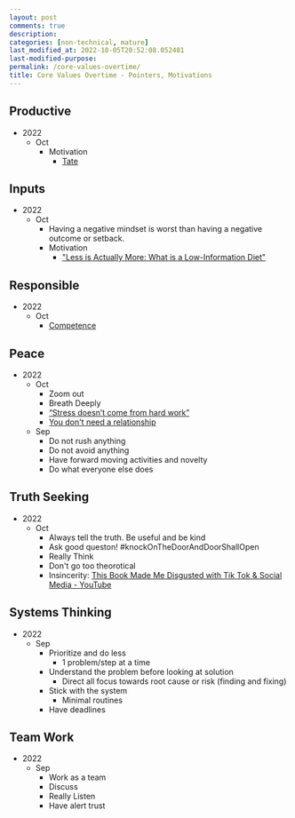 ```yaml
---
layout: post
comments: true
description: 
categories: [non-technical, mature]
last_modified_at: 2022-10-05T20:52:08.052481
last-modified-purpose:
permalink: /core-values-overtime/
title: Core Values Overtime - Pointers, Motivations
---        
```


## Productive
- 2022
    - Oct
        - Motivation
            - [Tate](https://www.instagram.com/reel/CiyHB24KRF-/?igshid=MDJmNzVkMjY%3D)

## Inputs
- 2022
    - Oct
        - Having a negative mindset is worst than having a negative outcome or setback.
        - Motivation
            - ["Less is Actually More: What is a Low-Information Diet"](https://www.instagram.com/reel/CjF-IeEpGFN/?igshid=MDJmNzVkMjY%3D)

## **Responsible**
- 2022
    - Oct
        - [Competence](https://www.instagram.com/reel/CjKGNHHIr0K/?igshid=MDJmNzVkMjY%3D)

## Peace
- 2022
    - Oct
        - Zoom out
        - Breath Deeply
        - [“Stress doesn’t come from hard work”](https://www.instagram.com/reel/CjGrrdegCZ4/?igshid=MDJmNzVkMjY%3D)
        - [You don't need a relationship](https://www.instagram.com/reel/CjDnf8ZDIOa/?igshid=MDJmNzVkMjY%3D)
    - Sep
        - Do not rush anything
        - Do not avoid anything
        - Have forward moving activities and novelty
        - Do what everyone else does
    
## Truth Seeking
- 2022
    - Oct
        - Always tell the truth. Be useful and be kind
        - Ask good queston! #knockOnTheDoorAndDoorShallOpen
        - Really Think
        - Don't go too theorotical
        - Insincerity: [This Book Made Me Disgusted with Tik Tok & Social Media - YouTube](https://www.youtube.com/watch?v=IwKUirWg3eA)

## Systems Thinking
- 2022
    - Sep
        - Prioritize and do less
            - 1 problem/step at a time
        - Understand the problem before looking at solution
            - Direct all focus towards root cause or risk (finding and fixing)
        - Stick with the system
            - Minimal routines
        - Have deadlines

## Team Work
- 2022
    - Sep
        - Work as a team
        - Discuss
        - Really Listen
        - Have alert trust